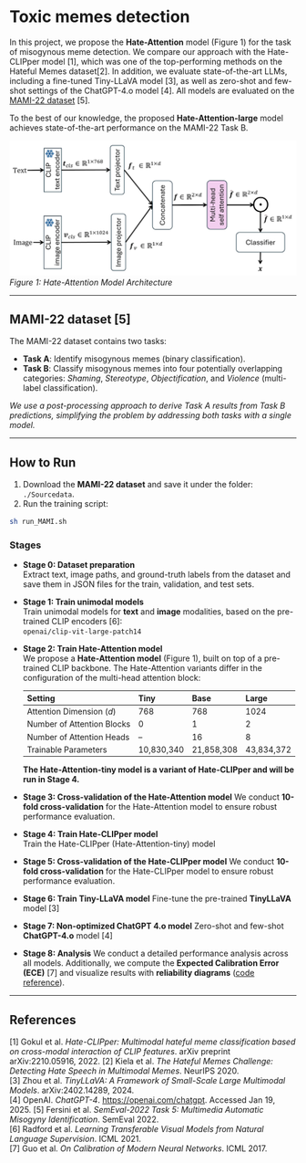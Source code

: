 # Toxic memes detection

In this project, we propose the **Hate-Attention** model (Figure 1) for the task of misogynous meme detection. We compare our approach with the Hate-CLIPper model [1], which was one of the top-performing methods on the Hateful Memes dataset[2]. In addition, we evaluate state-of-the-art LLMs, including a fine-tuned Tiny-LLaVA model [3], as well as zero-shot and few-shot settings of the ChatGPT-4.o model [4]. All models are evaluated on the [MAMI-22 dataset](https://www.kaggle.com/datasets/chukwuebukaanulunko/multimodal-misogyny-detection-mami-2022?select=validation.tsv) [5].

To the best of our knowledge, the proposed **Hate-Attention-large** model achieves state-of-the-art performance on the MAMI-22 Task B.

![Hate-Attention Model](./image/model.png)  
*Figure 1: Hate-Attention Model Architecture*  

---

## MAMI-22 dataset [5]
The MAMI-22 dataset contains two tasks:
- **Task A**: Identify misogynous memes (binary classification).
- **Task B**: Classify misogynous memes into four potentially overlapping categories: *Shaming*, *Stereotype*, *Objectification*, and *Violence* (multi-label classification).

*We use a post-processing approach to derive Task A results from Task B predictions, simplifying the problem by addressing both tasks with a single model.*


---

## How to Run

1. Download the **MAMI-22 dataset** and save it under the folder: `./Sourcedata`.
2. Run the training script:  
```bash
sh run_MAMI.sh
```

### Stages

- **Stage 0: Dataset preparation**  
  Extract text, image paths, and ground-truth labels from the dataset and save them in JSON files for the train, validation, and test sets.

- **Stage 1: Train unimodal models**  
  Train unimodal models for **text** and **image** modalities, based on the pre-trained CLIP encoders [6]:  
  `openai/clip-vit-large-patch14`

- **Stage 2: Train Hate-Attention model** <br>
  We propose a **Hate-Attention model** (Figure 1), built on top of a pre-trained CLIP backbone. The Hate-Attention variants differ in the configuration of the multi-head attention block:

  | Setting | Tiny | Base | Large |
  |---------|------|------|-------|
  | Attention Dimension ($d$) | 768 | 768 | 1024 |
  | Number of Attention Blocks | 0 | 1 | 2 |
  | Number of Attention Heads | – | 16 | 8 |
  | Trainable Parameters | 10,830,340 | 21,858,308 | 43,834,372 | 

  **The Hate-Attention-tiny model is a variant of Hate-CLIPper and will be run in Stage 4.**

- **Stage 3: Cross-validation of the Hate-Attention model**
  We conduct **10-fold cross-validation** for the Hate-Attention model to ensure robust performance evaluation.

- **Stage 4: Train Hate-CLIPper model** <br>
  Train the Hate-CLIPper (Hate-Attention-tiny) model

- **Stage 5: Cross-validation of the Hate-CLIPper model**
  We conduct **10-fold cross-validation** for the Hate-CLIPper model to ensure robust performance evaluation.

- **Stage 6: Train Tiny-LLaVA model**
  Fine-tune the pre-trained **TinyLLaVA** model [3]

- **Stage 7: Non-optimized ChatGPT 4.o model**
  Zero-shot and few-shot **ChatGPT-4.o** model [4] 

- **Stage 8: Analysis** 
  We conduct a detailed performance analysis across all models. Additionally, we compute the **Expected Calibration Error (ECE)** [7] and visualize results with **reliability diagrams** ([code reference](https://github.com/hollance/reliability-diagrams)).   

---


## References
[1] Gokul et al. *Hate-CLIPper: Multimodal hateful meme classification based on cross-modal interaction of CLIP features*. arXiv preprint arXiv:2210.05916, 2022. 
[2] Kiela et al. *The Hateful Memes Challenge: Detecting Hate Speech in Multimodal Memes*. NeurIPS 2020.   
[3] Zhou et al. *TinyLLaVA: A Framework of Small-Scale Large Multimodal Models*. arXiv:2402.14289, 2024.  
[4] OpenAI. *ChatGPT-4*. https://openai.com/chatgpt. Accessed Jan 19, 2025. 
[5] Fersini et al. *SemEval-2022 Task 5: Multimedia Automatic Misogyny Identification*. SemEval 2022.  
[6] Radford et al. *Learning Transferable Visual Models from Natural Language Supervision*. ICML 2021.  
[7] Guo et al. *On Calibration of Modern Neural Networks*. ICML 2017.  